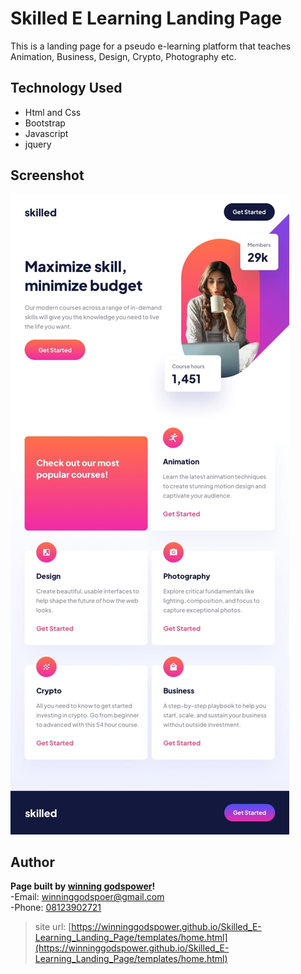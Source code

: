 # Skilled E Learning Landing Page

This is a landing page for a pseudo e-learning platform that teaches Animation, Business, Design, Crypto, Photography etc.

## Technology Used
- Html and Css
- Bootstrap
- Javascript
- jquery

## Screenshot
![screenshot of the Landign page](s41jo4pkbnhmvywkxctf.jpg)

## Author
**Page built by [winning godspower](https://winningtech.tk)!**  
-Email: [winninggodspoer@gmail.com](mailto:winninggodspoer@gmail.com)  
-Phone: [08123902721](tel:08123902721)

> site url: [https://winninggodspower.github.io/Skilled_E-Learning_Landing_Page/templates/home.html](https://winninggodspower.github.io/Skilled_E-Learning_Landing_Page/templates/home.html)